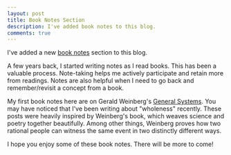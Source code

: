 ```yaml
---
layout: post
title: Book Notes Section
description: I've added book notes to this blog.
comments: true
---
```

I've added a new [book notes](/book-notes) section to this blog.

A few years back, I started writing notes as I read books.  This has been a valuable process. Note-taking helps me actively participate and retain more from readings. Notes are also helpful when I need to go back and remember/revisit a concept from a book.

My first book notes here are on Gerald Weinberg's [General Systems](/book-notes/an-introduction-to-general-systems-thinking/).  You may have noticed that I've been writing about "wholeness" recently.  These posts were heavily inspired by Weinberg's book, which weaves science and poetry together beautifully. Among other things, Weinberg proves how two rational people can witness the same event in two distinctly different ways.

I hope you enjoy some of these book notes.  There will be more to come! 
